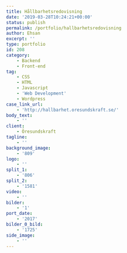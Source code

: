 ```yaml
---
title: Hållbarhetsredovisning
date: '2019-03-28T10:24:21+00:00'
status: publish
permalink: /portfolio/hallbarhetsredovisning
author: Ehsan
excerpt: ''
type: portfolio
id: 208
category:
    - Backend
    - Front-end
tag:
    - CSS
    - HTML
    - Javascript
    - 'Web Development'
    - Wordpress
case_link_url:
    - 'http://hallbarhet.oresundskraft.se/'
body_text:
    - ''
client:
    - Öresundskraft
tagline:
    - ''
background_image:
    - '809'
logo:
    - ''
split_1:
    - '806'
split_2:
    - '1581'
video:
    - ''
bilder:
    - '1'
port_date:
    - '2017'
bilder_0_bild:
    - '1725'
side_image:
    - ''
---
```

<!DOCTYPE html PUBLIC "-//W3C//DTD HTML 4.0 Transitional//EN" "http://www.w3.org/TR/REC-html40/loose.dtd">
<?xml encoding="UTF-8">
